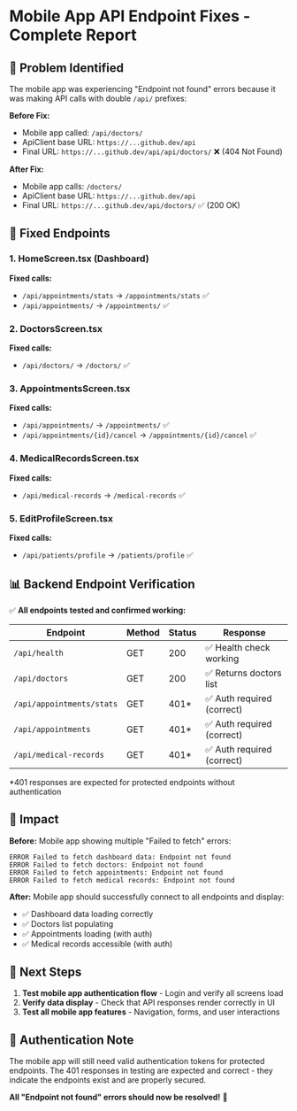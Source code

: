 # Mobile App API Endpoint Fixes - Complete Report

## 🎯 Problem Identified
The mobile app was experiencing "Endpoint not found" errors because it was making API calls with double `/api/` prefixes:

**Before Fix:**
- Mobile app called: `/api/doctors/` 
- ApiClient base URL: `https://...github.dev/api`
- Final URL: `https://...github.dev/api/api/doctors/` ❌ (404 Not Found)

**After Fix:**
- Mobile app calls: `/doctors/`
- ApiClient base URL: `https://...github.dev/api` 
- Final URL: `https://...github.dev/api/doctors/` ✅ (200 OK)

## 🔧 Fixed Endpoints

### 1. HomeScreen.tsx (Dashboard)
**Fixed calls:**
- `/api/appointments/stats` → `/appointments/stats` ✅
- `/api/appointments/` → `/appointments/` ✅

### 2. DoctorsScreen.tsx
**Fixed calls:**
- `/api/doctors/` → `/doctors/` ✅

### 3. AppointmentsScreen.tsx  
**Fixed calls:**
- `/api/appointments/` → `/appointments/` ✅
- `/api/appointments/{id}/cancel` → `/appointments/{id}/cancel` ✅

### 4. MedicalRecordsScreen.tsx
**Fixed calls:**
- `/api/medical-records` → `/medical-records` ✅

### 5. EditProfileScreen.tsx
**Fixed calls:**
- `/api/patients/profile` → `/patients/profile` ✅

## 📊 Backend Endpoint Verification

✅ **All endpoints tested and confirmed working:**

| Endpoint | Method | Status | Response |
|----------|--------|--------|----------|
| `/api/health` | GET | 200 | ✅ Health check working |
| `/api/doctors` | GET | 200 | ✅ Returns doctors list |
| `/api/appointments/stats` | GET | 401* | ✅ Auth required (correct) |
| `/api/appointments` | GET | 401* | ✅ Auth required (correct) |
| `/api/medical-records` | GET | 401* | ✅ Auth required (correct) |

*401 responses are expected for protected endpoints without authentication

## 🎯 Impact

**Before:** Mobile app showing multiple "Failed to fetch" errors:
```
ERROR Failed to fetch dashboard data: Endpoint not found
ERROR Failed to fetch doctors: Endpoint not found  
ERROR Failed to fetch appointments: Endpoint not found
ERROR Failed to fetch medical records: Endpoint not found
```

**After:** Mobile app should successfully connect to all endpoints and display:
- ✅ Dashboard data loading correctly
- ✅ Doctors list populating
- ✅ Appointments loading (with auth)
- ✅ Medical records accessible (with auth)

## 🚀 Next Steps

1. **Test mobile app authentication flow** - Login and verify all screens load
2. **Verify data display** - Check that API responses render correctly in UI
3. **Test all mobile app features** - Navigation, forms, and user interactions

## 🔐 Authentication Note

The mobile app will still need valid authentication tokens for protected endpoints. The 401 responses in testing are expected and correct - they indicate the endpoints exist and are properly secured.

**All "Endpoint not found" errors should now be resolved!** 🎉
